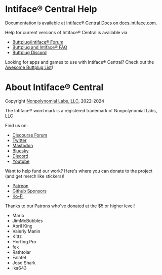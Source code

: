 # Intiface® Central Help

Documentation is available at [Intiface® Central Docs on docs.intiface.com](https://docs.intiface.com/docs/intiface-central).

Help for current versions of Intiface® Central is available via 

- [Buttplug/Intiface® Forum](https://discuss.buttplug.io)
- [Buttplug and Intiface® FAQ](https://how.do.i.get.buttplug.in/intiface/intiface-central.html)
- [Buttplug Discord](https://discord.buttplug.io)

Looking for apps and games to use with Intiface® Central? Check out the [Awesome Buttplug List](https://awesome.buttplug.io)!

# About Intiface® Central

Copyright [Nonpolynomial Labs, LLC](https://nonpolynomial.com), 2022-2024

The Intiface® word mark is a registered trademark of Nonpolynomial Labs, LLC

Find us on:

- [Discourse Forum](https://discuss.buttplug.io)
- [Twitter](https://twitter.com/buttplugio)
- [Mastodon](https://buttplug.zone/@buttplugio)
- [Bluesky](https://bsky.app/profile/buttplug.io)
- [Discord](https://discord.buttplug.io)
- [Youtube](https://youtube.buttplug.io)

Want to help fund our work? Here's where you can donate to the project (and get merch like stickers)!

- [Patreon](https://patreon.com/qdot)
- [Github Sponsors](https://github.com/sponsors/qdot)
- [Ko-Fi](https://ko-fi.com/qdot76367)

Thanks to our Patrons who've donated at the $5 or higher level!

- Mario
- JimMcBubbles
- April King
- Valeriy Manin
- Kittz
- Horfing.Pro
- fek
- Rathtolar
- Falafel
- Joso Shark
- ika643